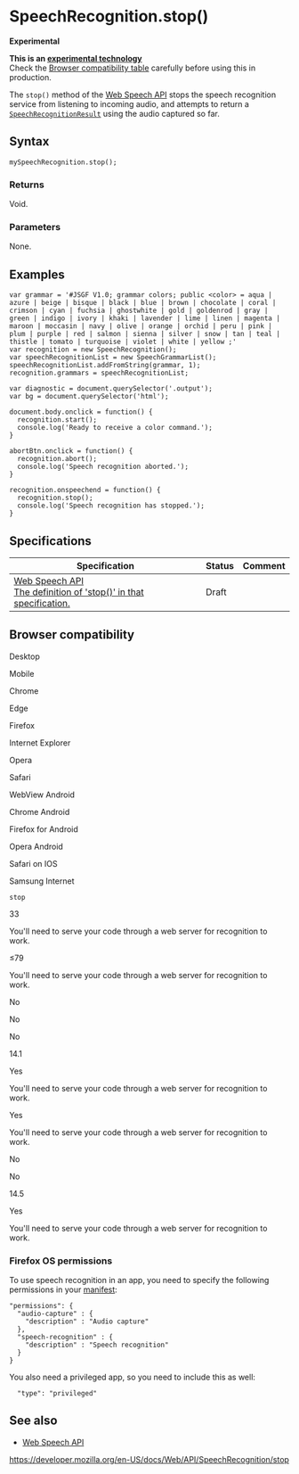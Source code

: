 SpeechRecognition.stop()
========================

**Experimental**

**This is an [experimental technology](https://developer.mozilla.org/en-US/docs/MDN/Guidelines/Conventions_definitions#experimental)**  
Check the [Browser compatibility table](#browser_compatibility) carefully before using this in production.

The `stop()` method of the [Web Speech API](../web_speech_api) stops the speech recognition service from listening to incoming audio, and attempts to return a [`SpeechRecognitionResult`](../speechrecognitionresult) using the audio captured so far.

Syntax
------

    mySpeechRecognition.stop();

### Returns

Void.

### Parameters

None.

Examples
--------

    var grammar = '#JSGF V1.0; grammar colors; public <color> = aqua | azure | beige | bisque | black | blue | brown | chocolate | coral | crimson | cyan | fuchsia | ghostwhite | gold | goldenrod | gray | green | indigo | ivory | khaki | lavender | lime | linen | magenta | maroon | moccasin | navy | olive | orange | orchid | peru | pink | plum | purple | red | salmon | sienna | silver | snow | tan | teal | thistle | tomato | turquoise | violet | white | yellow ;'
    var recognition = new SpeechRecognition();
    var speechRecognitionList = new SpeechGrammarList();
    speechRecognitionList.addFromString(grammar, 1);
    recognition.grammars = speechRecognitionList;

    var diagnostic = document.querySelector('.output');
    var bg = document.querySelector('html');

    document.body.onclick = function() {
      recognition.start();
      console.log('Ready to receive a color command.');
    }

    abortBtn.onclick = function() {
      recognition.abort();
      console.log('Speech recognition aborted.');
    }

    recognition.onspeechend = function() {
      recognition.stop();
      console.log('Speech recognition has stopped.');
    }

Specifications
--------------

<table><thead><tr class="header"><th>Specification</th><th>Status</th><th>Comment</th></tr></thead><tbody><tr class="odd"><td><a href="https://wicg.github.io/speech-api/#dom-speechrecognition-stop">Web Speech API<br />
<span class="small">The definition of 'stop()' in that specification.</span></a></td><td><span class="spec-draft">Draft</span></td><td></td></tr></tbody></table>

Browser compatibility
---------------------

Desktop

Mobile

Chrome

Edge

Firefox

Internet Explorer

Opera

Safari

WebView Android

Chrome Android

Firefox for Android

Opera Android

Safari on IOS

Samsung Internet

`stop`

33

You'll need to serve your code through a web server for recognition to work.

≤79

You'll need to serve your code through a web server for recognition to work.

No

No

No

14.1

Yes

You'll need to serve your code through a web server for recognition to work.

Yes

You'll need to serve your code through a web server for recognition to work.

No

No

14.5

Yes

You'll need to serve your code through a web server for recognition to work.

### Firefox OS permissions

To use speech recognition in an app, you need to specify the following permissions in your [manifest](https://developer.mozilla.org/en-US/docs/Web/Apps/Build/Manifest):

    "permissions": {
      "audio-capture" : {
        "description" : "Audio capture"
      },
      "speech-recognition" : {
        "description" : "Speech recognition"
      }
    }

You also need a privileged app, so you need to include this as well:

      "type": "privileged"

See also
--------

-   [Web Speech API](../web_speech_api)

<a href="https://developer.mozilla.org/en-US/docs/Web/API/SpeechRecognition/stop" class="_attribution-link">https://developer.mozilla.org/en-US/docs/Web/API/SpeechRecognition/stop</a>

